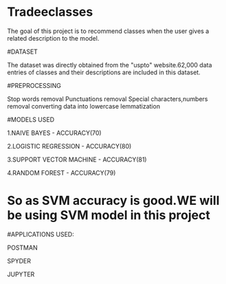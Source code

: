 # Tradeeclasses
The goal of this project is to recommend classes when the user gives a related description to the model.

#DATASET 

The dataset was directly obtained from the "uspto" website.62,000 data entries of classes and their descriptions are included in this dataset.

#PREPROCESSING 

Stop words removal 
Punctuations removal 
Special characters,numbers removal 
converting data into lowercase
lemmatization

#MODELS USED 

1.NAIVE BAYES - ACCURACY(70) 

2.LOGISTIC REGRESSION -  ACCURACY(80) 

3.SUPPORT VECTOR MACHINE -  ACCURACY(81) 

4.RANDOM FOREST -  ACCURACY(79) 

# So as SVM accuracy is good.WE will be using SVM model in this project
#APPLICATIONS USED:

POSTMAN 

SPYDER 

JUPYTER


